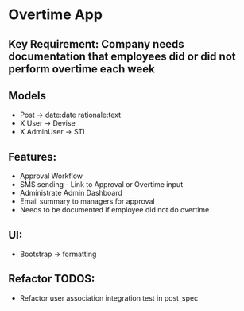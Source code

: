 # Overtime App

## Key Requirement: Company needs documentation that employees did or did not perform overtime each week

## Models
- Post -> date:date rationale:text
-  X User -> Devise
-  X AdminUser -> STI

## Features:
- Approval Workflow
- SMS sending - Link to Approval or Overtime input
- Administrate Admin Dashboard
- Email summary to managers for approval
- Needs to be documented if employee did not do overtime

## UI:
- Bootstrap -> formatting

## Refactor TODOS:
- Refactor user association integration test in post_spec
